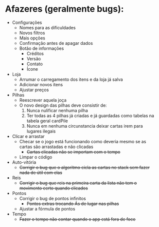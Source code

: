# Afazeres (geralmente bugs):
- Configurações
    - Nomes para as dificuldades
    - Novos filtros
    - Mais opções
    - Confirmação antes de apagar dados
    - Botão de informações
        - Créditos
        - Versão
        - Contato
        - Ícone
- Loja
    - Arrumar o carregamento dos itens e da loja já salva
    - Adicionar novos itens
    - Ajustar preços
- Pilhas
    - Reescrever aquela joça
    - O novo design das pilhas deve consistir de:
        1. Nunca nulificar nenhuma pilha
        2. Ter todas as 4 pilhas já criadas e já guardadas como tabelas na tabela geral cardPile
        3. Nunca em nenhuma circunstancia deixar cartas irem para lugares ilegais
- Clicar e arrastar
    - Checar se o jogo está funcionando como deveria mesmo se as cartas são arrastadas e não clicadas
        - ~~Cartas clicadas não se importam com o tempo~~
    - Limpar o código
- Auto-vitória
    - ~~Corrigir o bug que o algoritmo cicla as cartas no stack sem fazer nada de útil com elas~~
- Reis
    - ~~Corrigir o bug que reis na primeira carta da lista não tem o movimento certo quando clicados~~
- Pontos
    - Corrigir o bug de pontos infinitos
        - ~~Pontos extras trocando Ás de lugar nas pilhas~~
    - Ajustar a fórmula de pontos
- Tempo
    - ~~Fazer o tempo não contar quando o app está fora de foco~~
